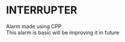 # INTERRUPTER
Alarm made using CPP                                                                                                                                                  
This alarm is basic will be improving it in future
